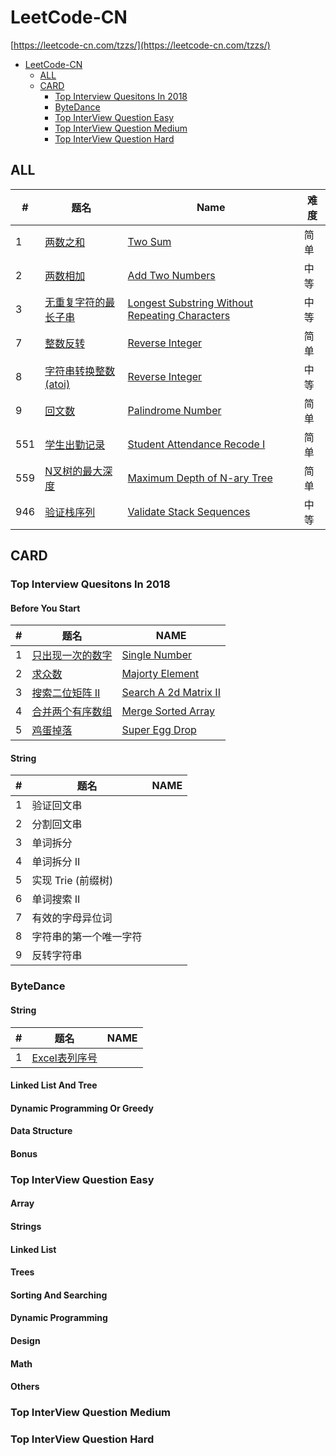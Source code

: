 # LeetCode-CN
[https://leetcode-cn.com/tzzs/](https://leetcode-cn.com/tzzs/)

- [LeetCode-CN](#leetcode-cn)
  - [ALL](#all)
  - [CARD](#card)
    - [Top Interview Quesitons In 2018](#top-interview-quesitons-in-2018)
    - [ByteDance](#bytedance)
    - [Top InterView Question Easy](#top-interview-question-easy)
    - [Top InterView Question Medium](#top-interview-question-medium)
    - [Top InterView Question Hard](#top-interview-question-hard)

## ALL
| #   | 题名                                                     | Name                                                                 | 难度 |
| --- | -------------------------------------------------------- | -------------------------------------------------------------------- | ---- |
| 1   | [两数之和](./ALL/)                                       | [Two Sum](./ALL/)                                                    | 简单 |
| 2   | [两数相加](./ALL/2.add-two-numbers)                      | [Add Two Numbers](./ALL/2.add-two-numbers)                           | 中等 |
| 3   | [无重复字符的最长子串](./ALL/)                           | [Longest Substring Without Repeating Characters](./ALL/)             | 中等 |
| 7   | [整数反转](./ALL/7.reverse-integer)                      | [Reverse Integer](./ALL/7.reverse-integer)                           | 简单 |
| 8   | [字符串转换整数(atoi)](./ALL/8.string-to-integer-atoi)   | [Reverse Integer](./ALL/8.string-to-integer-atoi)                    | 中等 |
| 9   | [回文数](./ALL/9.palindrome-number)                      | [Palindrome Number](./ALL/9.palindrome-numbe)                        | 简单 |
| 551 | [学生出勤记录](./ALL/551.学生出勤记录I)                  | [Student Attendance Recode I](./ALL/551.学生出勤记录I)               | 简单 |
| 559 | [N叉树的最大深度](./ALL/559.maximum-depth-of-n-ary-tree) | [Maximum Depth of N-ary Tree](./ALL/559.maximum-depth-of-n-ary-tree) | 简单 |
| 946 | [验证栈序列](./ALL/946.验证栈序列)                       | [Validate Stack Sequences](./ALL/946.验证栈序列)                     | 中等 |

## CARD

### Top Interview Quesitons In 2018
#### Before You Start
| #   | 题名                                                                                                   | NAME                                                                                                        |
| --- | ------------------------------------------------------------------------------------------------------ | ----------------------------------------------------------------------------------------------------------- |
| 1   | [只出现一次的数字](./explore/interview/card/top-interview-questions-in-2018/261/before-you-start/1106) | [Single Number](./explore/interview/card/top-interview-questions-in-2018/261/before-you-start/1106)         |
| 2   | [求众数](./explore/interview/card/top-interview-questions-in-2018/261/before-you-start/1107)           | [Majorty Element](./explore/interview/card/top-interview-questions-in-2018/261/before-you-start/1107)       |
| 3   | [搜索二位矩阵 II](./explore/interview/card/top-interview-questions-in-2018/261/before-you-start/1108)  | [Search A 2d Matrix II](./explore/interview/card/top-interview-questions-in-2018/261/before-you-start/1108) |
| 4   | [合并两个有序数组](./explore/interview/card/top-interview-questions-in-2018/261/before-you-start/1109) | [Merge Sorted Array](./explore/interview/card/top-interview-questions-in-2018/261/before-you-start/1109)    |
| 5   | [鸡蛋掉落](./explore/interview/card/top-interview-questions-in-2018/261/before-you-start/1110)         | [Super Egg Drop](./explore/interview/card/top-interview-questions-in-2018/261/before-you-start/1110)        |
#### String
| #   | 题名                   | NAME |
| --- | ---------------------- | ---- |
| 1   | 验证回文串             |      |
| 2   | 分割回文串             |      |
| 3   | 单词拆分               |      |
| 4   | 单词拆分 II            |      |
| 5   | 实现 Trie (前缀树)     |      |
| 6   | 单词搜索 II            |      |
| 7   | 有效的字母异位词       |      |
| 8   | 字符串的第一个唯一字符 |      |
| 9   | 反转字符串             |      |
### ByteDance
#### String
| #   | 题名                                                                                        | NAME                                                                           |
| --- | ------------------------------------------------------------------------------------------- | ------------------------------------------------------------------------------ |
| 1   | [Excel表列序号](./explore/interview/card/top-interview-questions-in-2018/268/hash-map/1162) | [](./explore/interview/card/top-interview-questions-in-2018/268/hash-map/1162) |
#### Linked List And Tree
#### Dynamic Programming Or Greedy
#### Data Structure
#### Bonus
### Top InterView Question Easy
#### Array
#### Strings
#### Linked List
#### Trees
#### Sorting And Searching
#### Dynamic Programming
#### Design
#### Math
#### Others
### Top InterView Question Medium
### Top InterView Question Hard
